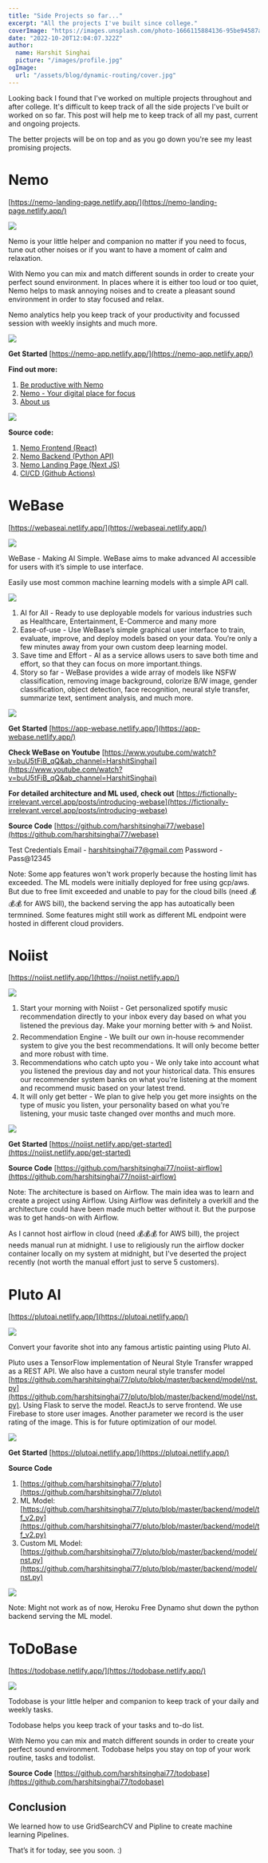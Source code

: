 ```yaml
---
title: "Side Projects so far..."
excerpt: "All the projects I've built since college."
coverImage: "https://images.unsplash.com/photo-1666115884136-95be94587a5e?ixlib=rb-4.0.3&ixid=MnwxMjA3fDB8MHxwaG90by1wYWdlfHx8fGVufDB8fHx8&auto=format&fit=crop&w=1032&q=80"
date: "2022-10-20T12:04:07.322Z"
author:
  name: Harshit Singhai
  picture: "/images/profile.jpg"
ogImage:
  url: "/assets/blog/dynamic-routing/cover.jpg"
---
```


Looking back I found that I've worked on multiple projects throughout and after college. It's difficult to keep track of all the side projects I've built or worked on so far. This post will help me to keep track of all my past, current and ongoing projects.

The better projects will be on top and as you go down you're see my least promising projects.

# Nemo

[https://nemo-landing-page.netlify.app/](https://nemo-landing-page.netlify.app/)

<img src='https://iili.io/tSScHG.png' />

Nemo is your little helper and companion no matter if you need to focus, tune out other noises or if you want to have a moment of calm and relaxation.

With Nemo you can mix and match different sounds in order to create your perfect sound environment. In places where it is either too loud or too quiet, Nemo helps to mask annoying noises and to create a pleasant sound environment in order to stay focused and relax.

Nemo analytics help you keep track of your productivity and focussed session with weekly insights and much more.

<img src='https://iili.io/tSUCq7.png' />

**Get Started** [https://nemo-app.netlify.app/](https://nemo-app.netlify.app/)

**Find out more:**

1. [Be productive with Nemo](https://fictionally-irrelevant.vercel.app/posts/be-productive-with-nemo)
2. [Nemo - Your digital place for focus](https://fictionally-irrelevant.vercel.app/posts/nemo-your-digital-place-to-focus)
3. [About us](https://nemo-landing-page.netlify.app/about-us)

<img src='https://iili.io/tSUSpf.png' />

**Source code:**

1. [Nemo Frontend (React)](https://github.com/harshitsinghai77/nemo-frontend)
2. [Nemo Backend (Python API)](https://github.com/harshitsinghai77/nemo-backend)
3. [Nemo Landing Page (Next JS)](https://github.com/harshitsinghai77/noisli-landing-page-nextjs)
4. [CI/CD (Github Actions)](https://github.com/harshitsinghai77/nemo-backend/blob/master/.github/workflows/main.yml)

# WeBase

[https://webaseai.netlify.app/](https://webaseai.netlify.app/)

<img src='https://miro.medium.com/max/1400/1*qc8gdXkCCnBOtgLeaqYX_Q.png' />

WeBase - Making AI Simple. WeBase aims to make advanced AI accessible for users with it’s simple to use interface.

Easily use most common machine learning models with a simple API call.

<img src='https://iili.io/tS44QR.png' />

1. AI for All - Ready to use deployable models for various industries such as Healthcare, Entertainment, E-Commerce and many more
2. Ease-of-use - Use WeBase’s simple graphical user interface to train, evaluate, improve, and deploy models based on your data. You’re only a few minutes away from your own custom deep learning model.
3. Save time and Effort - AI as a service allows users to save both time and effort, so that they can focus on more important.things.
4. Story so far - WeBase provides a wide array of models like NSFW classification, removing image background, colorize B/W image, gender classification, object detection, face recognition, neural style transfer, summarize text, sentiment analysis, and much more.

<img src='https://iili.io/tS6SFS.png' />

**Get Started** [https://app-webase.netlify.app/](https://app-webase.netlify.app/)

**Check WeBase on Youtube**
[https://www.youtube.com/watch?v=buU5tFiB_qQ&ab_channel=HarshitSinghai](https://www.youtube.com/watch?v=buU5tFiB_qQ&ab_channel=HarshitSinghai)

**For detailed architecture and ML used, check out**
[https://fictionally-irrelevant.vercel.app/posts/introducing-webase](https://fictionally-irrelevant.vercel.app/posts/introducing-webase)

**Source Code**
[https://github.com/harshitsinghai77/webase](https://github.com/harshitsinghai77/webase)

Test Credentials
Email - harshitsinghai77@gmail.com
Password - Pass@12345

Note: Some app features won't work properly because the hosting limit has exceeded. The ML models were initially deployed for free using gcp/aws. But due to free limit exceeded and unable to pay for the cloud bills (need 💰💰💰 for AWS bill), the backend serving the app has autoatically been termnined. Some features might still work as different ML endpoint were hosted in different cloud providers.

# Noiist

[https://noiist.netlify.app/](https://noiist.netlify.app/)

<img src='https://iili.io/tSbFa4.png' />

1. Start your morning with Noiist - Get personalized spotify music recommendation directly to your inbox every day based on what you listened the previous day. Make your morning better with ☕ and Noiist.
2. Recommendation Engine - We built our own in-house recommender system to give you the best recommendations. It will only become better and more robust with time.
3. Recommendations who catch upto you - We only take into account what you listened the previous day and not your historical data. This ensures our recommender system banks on what you're listening at the moment and recommend music based on your latest trend.
4. It will only get better - We plan to give help you get more insights on the type of music you listen, your personality based on what you're listening, your music taste changed over months and much more.

<img src='https://iili.io/tStQm7.png' />

**Get Started** [https://noiist.netlify.app/get-started](https://noiist.netlify.app/get-started)

**Source Code**
[https://github.com/harshitsinghai77/noiist-airflow](https://github.com/harshitsinghai77/noiist-airflow)

Note: The architecture is based on Airflow. The main idea was to learn and create a project using Airflow. Using Airflow was definitely a overkill and the architecture could have been made much better without it. But the purpose was to get hands-on with Airflow.

As I cannot host airflow in cloud (need 💰💰💰 for AWS bill), the project needs manual run at midnight. I use to religiously run the airflow docker container locally on my system at midnight, but I've deserted the project recently (not worth the manual effort just to serve 5 customers).

# Pluto AI

[https://plutoai.netlify.app/](https://plutoai.netlify.app/)

<img src='https://iili.io/tgSg07.png' />

Convert your favorite shot into any famous artistic painting using Pluto AI.

Pluto uses a TensorFlow implementation of Neural Style Transfer wrapped as a REST API. We also have a custom neural style transfer model [https://github.com/harshitsinghai77/pluto/blob/master/backend/model/nst.py](https://github.com/harshitsinghai77/pluto/blob/master/backend/model/nst.py). Using Flask to serve the model. ReactJs to serve frontend. We use Firebase to store user images. Another parameter we record is the user rating of the image. This is for future optimization of our model.

<img src='https://iili.io/tgv7qP.png' />

**Get Started** [https://plutoai.netlify.app/](https://plutoai.netlify.app/)

**Source Code**

1. [https://github.com/harshitsinghai77/pluto](https://github.com/harshitsinghai77/pluto)
2. ML Model: [https://github.com/harshitsinghai77/pluto/blob/master/backend/model/tf_v2.py](https://github.com/harshitsinghai77/pluto/blob/master/backend/model/tf_v2.py)
3. Custom ML Model: [https://github.com/harshitsinghai77/pluto/blob/master/backend/model/nst.py](https://github.com/harshitsinghai77/pluto/blob/master/backend/model/nst.py)

<img src='https://raw.githubusercontent.com/harshitsinghai77/pluto/master/static/images/pluto_2.png' />

Note: Might not work as of now, Heroku Free Dynamo shut down the python backend serving the ML model.

# ToDoBase

[https://todobase.netlify.app/](https://todobase.netlify.app/)

<img src='https://iili.io/trJsWl.png' />

Todobase is your little helper and companion to keep track of your daily and weekly tasks.

Todobase helps you keep track of your tasks and to-do list.

With Nemo you can mix and match different sounds in order to create your perfect sound environment. Todobase helps you stay on top of your work routine, tasks and todolist.

**Source Code** [https://github.com/harshitsinghai77/todobase](https://github.com/harshitsinghai77/todobase)

## Conclusion

We learned how to use GridSearchCV and Pipline to create machine learning Pipelines.

That’s it for today, see you soon. :)
